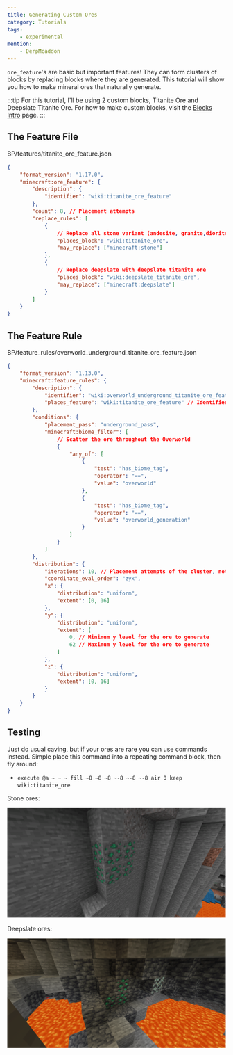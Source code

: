 ```yaml
---
title: Generating Custom Ores
category: Tutorials
tags:
	- experimental
mention:
	- DerpMcaddon
---
```


`ore_feature`'s are basic but important features! They can form clusters of blocks by replacing blocks where they are generated. This tutorial will show you how to make mineral ores that naturally generate.

:::tip
For this tutorial, I'll be using 2 custom blocks, Titanite Ore and Deepslate Titanite Ore. For how to make custom blocks, visit the [Blocks Intro](/blocks/blocks-intro) page.
:::

## The Feature File

<CodeHeader>BP/features/titanite_ore_feature.json</CodeHeader>

```json
{
	"format_version": "1.17.0",
	"minecraft:ore_feature": {
		"description": {
			"identifier": "wiki:titanite_ore_feature"
		},
		"count": 8, // Placement attempts
		"replace_rules": [
			{
				// Replace all stone variant (andesite, granite,diorite) with titanite ore
				"places_block": "wiki:titanite_ore",
				"may_replace": ["minecraft:stone"]
			},
			{
				// Replace deepslate with deepslate titanite ore
				"places_block": "wiki:deepslate_titanite_ore",
				"may_replace": ["minecraft:deepslate"]
			}
		]
	}
}
```

## The Feature Rule

<CodeHeader>BP/feature_rules/overworld_underground_titanite_ore_feature.json</CodeHeader>

```json
{
	"format_version": "1.13.0",
	"minecraft:feature_rules": {
		"description": {
			"identifier": "wiki:overworld_underground_titanite_ore_feature",
			"places_feature": "wiki:titanite_ore_feature" // Identifier from the feature file
		},
		"conditions": {
			"placement_pass": "underground_pass",
			"minecraft:biome_filter": [
				// Scatter the ore throughout the Overworld
				{
					"any_of": [
						{
							"test": "has_biome_tag",
							"operator": "==",
							"value": "overworld"
						},
						{
							"test": "has_biome_tag",
							"operator": "==",
							"value": "overworld_generation"
						}
					]
				}
			]
		},
		"distribution": {
			"iterations": 10, // Placement attempts of the cluster, not the ore blocks
			"coordinate_eval_order": "zyx",
			"x": {
				"distribution": "uniform",
				"extent": [0, 16]
			},
			"y": {
				"distribution": "uniform",
				"extent": [
					0, // Minimum y level for the ore to generate
					62 // Maximum y level for the ore to generate
				]
			},
			"z": {
				"distribution": "uniform",
				"extent": [0, 16]
			}
		}
	}
}
```

## Testing

Just do usual caving, but if your ores are rare you can use commands instead. Simple place this command into a repeating command block, then fly around:

-   `execute @a ~ ~ ~ fill ~8 ~8 ~8 ~-8 ~-8 ~-8 air 0 keep wiki:titanite_ore`

Stone ores:

![](/assets/images/world-generation/generating-custom-ores/stone_ore.png)

Deepslate ores:

![](/assets/images/world-generation/generating-custom-ores/deepslate_ore.png)
